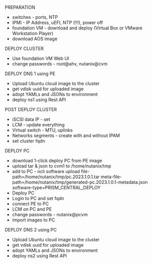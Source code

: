  PREPARATION
 - switches - ports, NTP
 - IPMI - IP Address, uEFI, NTP (!!!), power off
 - foundation VM - download and deploy (Virtual Box or VMware Workstation Player)
 - download AOS image

DEPLOY CLUSTER
 - Use foundation VM Web UI
 - change passwords - root@ahv, nutanix@cvm

DEPLOY DNS 1 using PE
 - Upload Ubuntu cloud image to the cluster
 - get vdisk uuid for uploaded image
 - adopt YAMLs and JSONs to environment
 - deploy ns1 using Rest API

POST DEPLOY CLUSTER
 - iSCSI data IP - set
 - LCM - update everything
 - Virtual switch - MTU, uplinks
 - Networks segments - create with and without IPAM
 - set cluster fqdn

DEPLOY PC
 - download 1-click deploy PC from PE image
 - upload tar & json to cvm1 to /home/nutanix/tmp
 - add to PC -  ncli software upload file-path=/home/nutanix/tmp/pc.2023.1.0.1.tar meta-file-path=/home/nutanix/tmp/generated-pc.2023.1.0.1-metadata.json  software-type=PRISM_CENTRAL_DEPLOY
 - Deploy PC
 - Login to PC and set fqdn
 - connect PE to PC
 - LCM on PC and PE
 - change passwords - nutanix@pcvm
 - import images to PC


DEPLOY DNS 2 using PC
 - Upload Ubuntu cloud image to the cluster
 - get vdisk uuid for uploaded image
 - adopt YAMLs and JSONs to environment
 - deploy ns2 using Rest API
